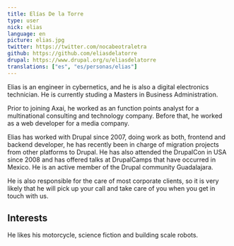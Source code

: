 ```yaml
---
title: Elías De la Torre
type: user
nick: elias
language: en
picture: elias.jpg
twitter: https://twitter.com/nocabeotraletra
github: https://github.com/eliasdelatorre
drupal: https://www.drupal.org/u/eliasdelatorre
translations: ["es", "es/personas/elias"]
---
```


Elias is an engineer in cybernetics, and he is also a digital electronics technician. He is currently studing a Masters in Business Administration.

Prior to joining Axai, he worked as an function points analyst for a multinational consulting and technology company. Before that, he worked as a web developer for a media company.

Elias has worked with Drupal since 2007, doing work as both, frontend and backend developer, he has recently been in charge of migration projects from other platforms to Drupal. He has also attended the DrupalCon in USA since 2008 and has offered talks at DrupalCamps that have occurred in Mexico. He is an active member of the Drupal community Guadalajara.

He is also responsible for the care of most corporate clients, so it is very likely that he will pick up your call and take care of you when you get in touch with us.

## Interests
He likes his motorcycle, science fiction and building scale robots.
